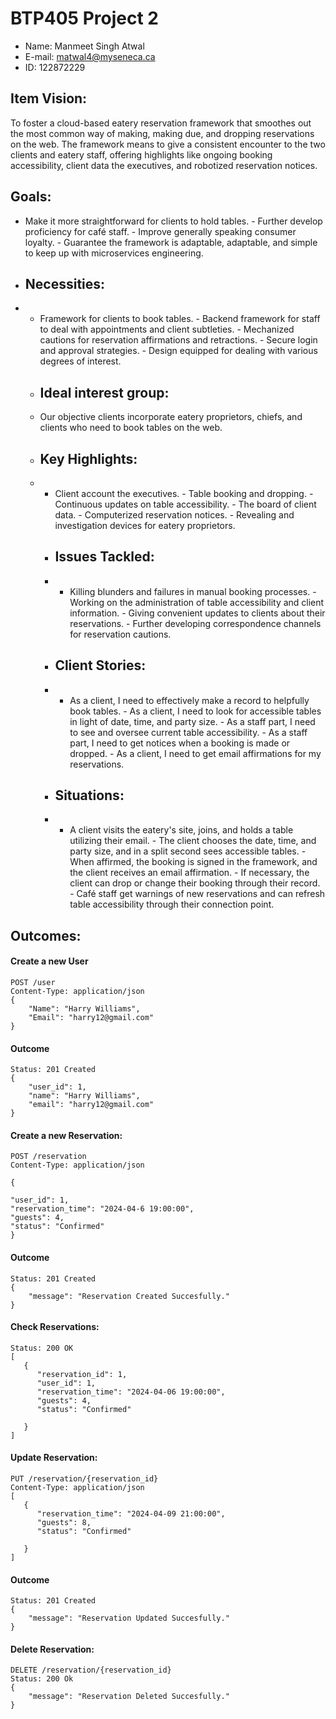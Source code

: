 # BTP405 Project 2

- Name: Manmeet Singh Atwal
- E-mail: matwal4@myseneca.ca
- ID: 122872229


## Item Vision: 
To foster a cloud-based eatery reservation framework that smoothes out the most common way of making, making due, and dropping reservations on the web. The framework means to give a consistent encounter to the two clients and eatery staff, offering highlights like ongoing booking accessibility, client data the executives, and robotized reservation notices. 
## Goals: 
- Make it more straightforward for clients to hold tables. - Further develop proficiency for café staff. - Improve generally speaking consumer loyalty. - Guarantee the framework is adaptable, adaptable, and simple to keep up with microservices engineering.
- ## Necessities:
- - Framework for clients to book tables. - Backend framework for staff to deal with appointments and client subtleties. - Mechanized cautions for reservation affirmations and retractions. - Secure login and approval strategies. - Design equipped for dealing with various degrees of interest.
  - ## Ideal interest group:
  - Our objective clients incorporate eatery proprietors, chiefs, and clients who need to book tables on the web.
  -  ## Key Highlights:
  -  - Client account the executives. - Table booking and dropping. - Continuous updates on table accessibility. - The board of client data. - Computerized reservation notices. - Revealing and investigation devices for eatery proprietors.
     - ## Issues Tackled:
     - - Killing blunders and failures in manual booking processes. - Working on the administration of table accessibility and client information. - Giving convenient updates to clients about their reservations. - Further developing correspondence channels for reservation cautions.
     - ## Client Stories:
     - - As a client, I need to effectively make a record to helpfully book tables. - As a client, I need to look for accessible tables in light of date, time, and party size. - As a staff part, I need to see and oversee current table accessibility. - As a staff part, I need to get notices when a booking is made or dropped. - As a client, I need to get email affirmations for my reservations.
     -  ## Situations:
     -  - A client visits the eatery's site, joins, and holds a table utilizing their email. - The client chooses the date, time, and party size, and in a split second sees accessible tables. - When affirmed, the booking is signed in the framework, and the client receives an email affirmation. - If necessary, the client can drop or change their booking through their record. - Café staff get warnings of new reservations and can refresh table accessibility through their connection point.
## Outcomes: 

#### Create a new User

```
POST /user
Content-Type: application/json
{
    "Name": "Harry Williams",
    "Email": "harry12@gmail.com"
}
```
#### Outcome
```
Status: 201 Created
{
    "user_id": 1,
    "name": "Harry Williams",
    "email": "harry12@gmail.com"
}
```


#### Create a new Reservation:

```
POST /reservation
Content-Type: application/json

{

"user_id": 1,
"reservation_time": "2024-04-6 19:00:00",
"guests": 4,
"status": "Confirmed"
}
```

#### Outcome
```
Status: 201 Created
{
    "message": "Reservation Created Succesfully."
}
```


#### Check Reservations:

```
Status: 200 OK
[
   {
      "reservation_id": 1,
      "user_id": 1,
      "reservation_time": "2024-04-06 19:00:00",
      "guests": 4,
      "status": "Confirmed"

   }
]
```
#### Update Reservation:

```
PUT /reservation/{reservation_id}
Content-Type: application/json
[
   {
      "reservation_time": "2024-04-09 21:00:00",
      "guests": 8,
      "status": "Confirmed"

   }
]

```
#### Outcome
```
Status: 201 Created
{
    "message": "Reservation Updated Succesfully."
}
```

#### Delete Reservation:

```
DELETE /reservation/{reservation_id}
Status: 200 Ok
{
    "message": "Reservation Deleted Succesfully."
}
```

